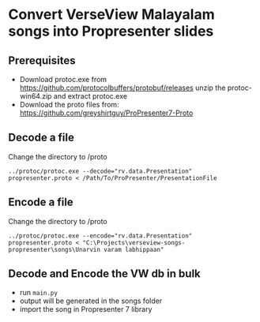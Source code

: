 # Convert VerseView Malayalam songs into Propresenter slides

## Prerequisites
- Download protoc.exe from https://github.com/protocolbuffers/protobuf/releases
unzip the protoc-win64.zip and extract protoc.exe
- Download the proto files from: https://github.com/greyshirtguy/ProPresenter7-Proto

## Decode a file
Change the directory to /proto

`../protoc/protoc.exe --decode="rv.data.Presentation" propresenter.proto < /Path/To/ProPresenter/PresentationFile`

## Encode a file
Change the directory to /proto

`../protoc/protoc.exe --encode="rv.data.Presentation" propresenter.proto < "C:\Projects\verseview-songs-propresenter\songs\Unarvin varam labhippaan"`

## Decode and Encode the VW db in bulk
- run `main.py`
- output will be generated in the songs folder
- import the song in Propresenter 7 library